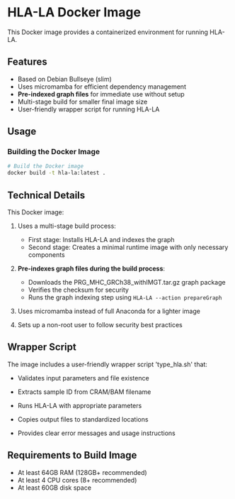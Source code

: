 # HLA-LA Docker Image

This Docker image provides a containerized environment for running HLA-LA.

## Features

- Based on Debian Bullseye (slim)
- Uses micromamba for efficient dependency management
- **Pre-indexed graph files** for immediate use without setup
- Multi-stage build for smaller final image size
- User-friendly wrapper script for running HLA-LA

## Usage

### Building the Docker Image

```bash
# Build the Docker image
docker build -t hla-la:latest .
```


## Technical Details

This Docker image:

1. Uses a multi-stage build process:
   - First stage: Installs HLA-LA and indexes the graph
   - Second stage: Creates a minimal runtime image with only necessary components

2. **Pre-indexes graph files during the build process**:
   - Downloads the PRG_MHC_GRCh38_withIMGT.tar.gz graph package
   - Verifies the checksum for security
   - Runs the graph indexing step using `HLA-LA --action prepareGraph`

3. Uses micromamba instead of full Anaconda for a lighter image

4. Sets up a non-root user to follow security best practices


## Wrapper Script
The image includes a user-friendly wrapper script 'type_hla.sh' that:

- Validates input parameters and file existence

- Extracts sample ID from CRAM/BAM filename

- Runs HLA-LA with appropriate parameters

- Copies output files to standardized locations

- Provides clear error messages and usage instructions


## Requirements to Build Image


- At least 64GB RAM (128GB+ recommended)
- At least 4 CPU cores (8+ recommended)
- At least 60GB disk space

